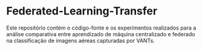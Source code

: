 # Federated-Learning-Transfer
Este repositório contém o código-fonte e os experimentos realizados para a análise comparativa entre aprendizado de máquina centralizado e federado na classificação de imagens aéreas capturadas por VANTs.

